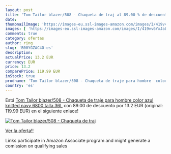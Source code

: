 ```yaml
---
layout: post
title: 'Tom Tailor blazer/508 - Chaqueta de traj al 89.00 % de descuento'
date: 
thumbnailImage: 'https://images-eu.ssl-images-amazon.com/images/I/419vv6YxJaL._SL200_.jpg'
images: [ 'https://images-eu.ssl-images-amazon.com/images/I/419vv6YxJaL._SL200_.jpg' ]
comments: true
category: ofertas
author: ring
slug: 'B00YGZAC4O-es'
description:
actualPrice: 13.2 EUR
currency: EUR
price: 13.2
comparePrice: 119.99 EUR
inStock: true
prodname: 'Tom Tailor blazer/508 - Chaqueta de traje para hombre  color azul  knitted navy 6800   talla 36L'
country: 'es'
---
```


Está [Tom Tailor blazer/508 - Chaqueta de traje para hombre  color azul  knitted navy 6800   talla 36L](https://www.amazon.es/dp/B00YGZAC4O/?tag=tolees-21) con 89.00 de descuento por 13.2 EUR (original: 119.99 EUR) en el siguiente enlace!

[![Tom Tailor blazer/508 - Chaqueta de traj](https://images-eu.ssl-images-amazon.com/images/I/419vv6YxJaL._SL200_.jpg)](https://www.amazon.es/dp/B00YGZAC4O/?tag=tolees-21)

[Ver la oferta!!](https://www.amazon.es/dp/B00YGZAC4O/?tag=tolees-21)

Links participate in Amazon Associate program and might generate a comission on qualifying sales


